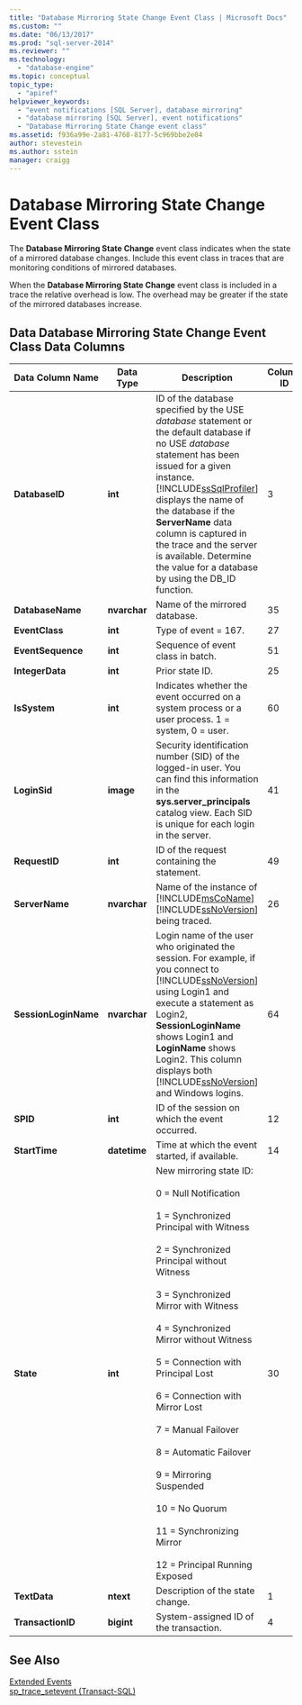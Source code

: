 ```yaml
---
title: "Database Mirroring State Change Event Class | Microsoft Docs"
ms.custom: ""
ms.date: "06/13/2017"
ms.prod: "sql-server-2014"
ms.reviewer: ""
ms.technology: 
  - "database-engine"
ms.topic: conceptual
topic_type: 
  - "apiref"
helpviewer_keywords: 
  - "event notifications [SQL Server], database mirroring"
  - "database mirroring [SQL Server], event notifications"
  - "Database Mirroring State Change event class"
ms.assetid: f936a99e-2a81-4768-8177-5c969bbe2e04
author: stevestein
ms.author: sstein
manager: craigg
---
```

# Database Mirroring State Change Event Class
  The **Database Mirroring State Change** event class indicates when the state of a mirrored database changes. Include this event class in traces that are monitoring conditions of mirrored databases.  
  
 When the **Database Mirroring State Change** event class is included in a trace the relative overhead is low. The overhead may be greater if the state of the mirrored databases increase.  
  
## Data Database Mirroring State Change Event Class Data Columns  
  
|Data Column Name|Data Type|Description|Column ID|Filterable|  
|----------------------|---------------|-----------------|---------------|----------------|  
|**DatabaseID**|**int**|ID of the database specified by the USE *database* statement or the default database if no USE *database* statement has been issued for a given instance. [!INCLUDE[ssSqlProfiler](../../includes/sssqlprofiler-md.md)] displays the name of the database if the **ServerName** data column is captured in the trace and the server is available. Determine the value for a database by using the DB_ID function.|3|Yes|  
|**DatabaseName**|**nvarchar**|Name of the mirrored database.|35|Yes|  
|**EventClass**|**int**|Type of event = 167.|27|No|  
|**EventSequence**|**int**|Sequence of event class in batch.|51|No|  
|**IntegerData**|**int**|Prior state ID.|25|Yes|  
|**IsSystem**|**int**|Indicates whether the event occurred on a system process or a user process. 1 = system, 0 = user.|60|Yes|  
|**LoginSid**|**image**|Security identification number (SID) of the logged-in user. You can find this information in the **sys.server_principals** catalog view. Each SID is unique for each login in the server.|41|Yes|  
|**RequestID**|**int**|ID of the request containing the statement.|49|Yes|  
|**ServerName**|**nvarchar**|Name of the instance of [!INCLUDE[msCoName](../../includes/msconame-md.md)] [!INCLUDE[ssNoVersion](../../includes/ssnoversion-md.md)] being traced.|26|No|  
|**SessionLoginName**|**nvarchar**|Login name of the user who originated the session. For example, if you connect to [!INCLUDE[ssNoVersion](../../includes/ssnoversion-md.md)] using Login1 and execute a statement as Login2, **SessionLoginName** shows Login1 and **LoginName** shows Login2. This column displays both [!INCLUDE[ssNoVersion](../../includes/ssnoversion-md.md)] and Windows logins.|64|Yes|  
|**SPID**|**int**|ID of the session on which the event occurred.|12|Yes|  
|**StartTime**|**datetime**|Time at which the event started, if available.|14|Yes|  
|**State**|**int**|New mirroring state ID:<br /><br /> 0 = Null Notification<br /><br /> 1 = Synchronized Principal with Witness<br /><br /> 2 = Synchronized Principal without Witness<br /><br /> 3 = Synchronized Mirror with Witness<br /><br /> 4 = Synchronized Mirror without Witness<br /><br /> 5 = Connection with Principal Lost<br /><br /> 6 = Connection with Mirror Lost<br /><br /> 7 = Manual Failover<br /><br /> 8 = Automatic Failover<br /><br /> 9 = Mirroring Suspended<br /><br /> 10 = No Quorum<br /><br /> 11 = Synchronizing Mirror<br /><br /> 12 = Principal Running Exposed|30|Yes|  
|**TextData**|**ntext**|Description of the state change.|1|Yes|  
|**TransactionID**|**bigint**|System-assigned ID of the transaction.|4|Yes|  
  
## See Also  
 [Extended Events](../extended-events/extended-events.md)   
 [sp_trace_setevent &#40;Transact-SQL&#41;](/sql/relational-databases/system-stored-procedures/sp-trace-setevent-transact-sql)  
  
  
